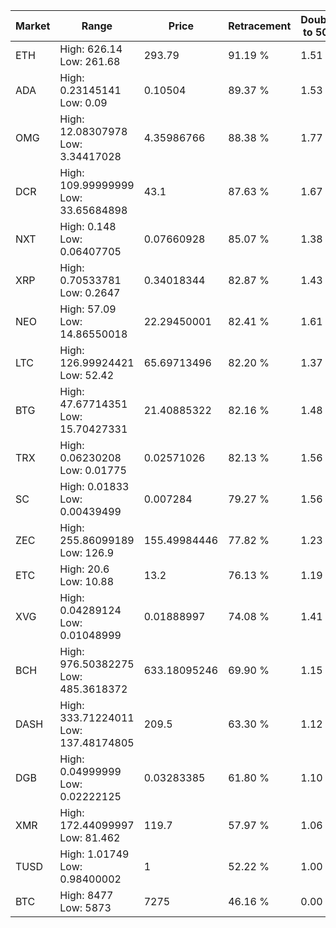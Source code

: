 | Market | Range | Price| Retracement | Doubles to 50% |
| --- | --- | --- | --- | --- |
| ETH | High: 626.14<br />Low: 261.68 | 293.79 | 91.19 % | 1.51 |
| ADA | High: 0.23145141<br />Low: 0.09 | 0.10504 | 89.37 % | 1.53 |
| OMG | High: 12.08307978<br />Low: 3.34417028 | 4.35986766 | 88.38 % | 1.77 |
| DCR | High: 109.99999999<br />Low: 33.65684898 | 43.1 | 87.63 % | 1.67 |
| NXT | High: 0.148<br />Low: 0.06407705 | 0.07660928 | 85.07 % | 1.38 |
| XRP | High: 0.70533781<br />Low: 0.2647 | 0.34018344 | 82.87 % | 1.43 |
| NEO | High: 57.09<br />Low: 14.86550018 | 22.29450001 | 82.41 % | 1.61 |
| LTC | High: 126.99924421<br />Low: 52.42 | 65.69713496 | 82.20 % | 1.37 |
| BTG | High: 47.67714351<br />Low: 15.70427331 | 21.40885322 | 82.16 % | 1.48 |
| TRX | High: 0.06230208<br />Low: 0.01775 | 0.02571026 | 82.13 % | 1.56 |
| SC | High: 0.01833<br />Low: 0.00439499 | 0.007284 | 79.27 % | 1.56 |
| ZEC | High: 255.86099189<br />Low: 126.9 | 155.49984446 | 77.82 % | 1.23 |
| ETC | High: 20.6<br />Low: 10.88 | 13.2 | 76.13 % | 1.19 |
| XVG | High: 0.04289124<br />Low: 0.01048999 | 0.01888997 | 74.08 % | 1.41 |
| BCH | High: 976.50382275<br />Low: 485.3618372 | 633.18095246 | 69.90 % | 1.15 |
| DASH | High: 333.71224011<br />Low: 137.48174805 | 209.5 | 63.30 % | 1.12 |
| DGB | High: 0.04999999<br />Low: 0.02222125 | 0.03283385 | 61.80 % | 1.10 |
| XMR | High: 172.44099997<br />Low: 81.462 | 119.7 | 57.97 % | 1.06 |
| TUSD | High: 1.01749<br />Low: 0.98400002 | 1 | 52.22 % | 1.00 |
| BTC | High: 8477<br />Low: 5873 | 7275 | 46.16 % | 0.00 |
